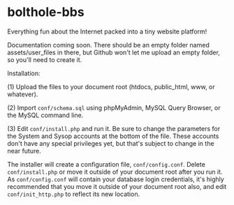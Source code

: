 # bolthole-bbs
Everything fun about the Internet packed into a tiny website platform!

Documentation coming soon. There should be an empty folder named assets/user_files in there, but Github won't let me upload an empty folder, so you'll need to create it.

Installation:

(1) Upload the files to your document root (htdocs, public_html, www, or whatever).

(2) Import `conf/schema.sql` using phpMyAdmin, MySQL Query Browser, or the MySQL command line.

(3) Edit `conf/install.php` and run it. Be sure to change the parameters for the System and Sysop accounts at the bottom of the file. These accounts don't have any special privileges yet, but that's subject to change in the near future.

The installer will create a configuration file, `conf/config.conf`. Delete `conf/install.php` or move it outside of your document root after you run it. As `conf/config.conf` will contain your database login credentials, it's highly recommended that you move it outside of your document root also, and edit `conf/init_http.php` to reflect its new location.
